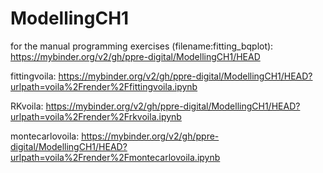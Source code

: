 # ModellingCH1
for the manual programming exercises (filename:fitting_bqplot): https://mybinder.org/v2/gh/ppre-digital/ModellingCH1/HEAD

fittingvoila: https://mybinder.org/v2/gh/ppre-digital/ModellingCH1/HEAD?urlpath=voila%2Frender%2Ffittingvoila.ipynb

RKvoila: https://mybinder.org/v2/gh/ppre-digital/ModellingCH1/HEAD?urlpath=voila%2Frender%2Frkvoila.ipynb

montecarlovoila: https://mybinder.org/v2/gh/ppre-digital/ModellingCH1/HEAD?urlpath=voila%2Frender%2Fmontecarlovoila.ipynb

